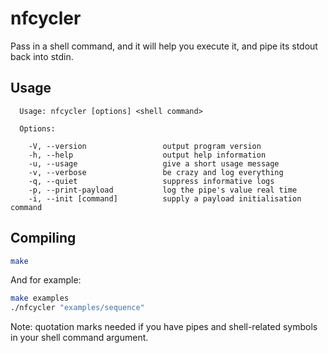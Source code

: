 # nfcycler

Pass in a shell command, and it will help you execute it, and pipe its stdout back into stdin.

## Usage

```
  Usage: nfcycler [options] <shell command>

  Options:

    -V, --version                 output program version
    -h, --help                    output help information
    -u, --usage                   give a short usage message
    -v, --verbose                 be crazy and log everything
    -q, --quiet                   suppress informative logs
    -p, --print-payload           log the pipe's value real time
    -i, --init [command]          supply a payload initialisation command
```

## Compiling

```sh
make
```

And for example:

```sh
make examples
./nfcycler "examples/sequence"
```

Note: quotation marks needed if you have pipes and shell-related symbols in your shell command argument.

